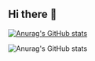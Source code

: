 ## Hi there 👋


[![Anurag's GitHub stats](https://github-readme-stats.vercel.app/api?username=GwXyCc)](https://github.com/anuraghazra/github-readme-stats)

![Anurag's GitHub stats](https://github-readme-stats.vercel.app/api?username=synthwave&show_icons=true&theme=radical)
<!--
**GwXyCc/GwXyCc** is a ✨ _special_ ✨ repository because its `README.md` (this file) appears on your GitHub profile.

Here are some ideas to get you started:

- 🔭 I’m currently working on ...
- 🌱 I’m currently learning ...
- 👯 I’m looking to collaborate on ...
- 🤔 I’m looking for help with ...
- 💬 Ask me about ...
- 📫 How to reach me: ...
- 😄 Pronouns: ...
- ⚡ Fun fact: ...
-->
